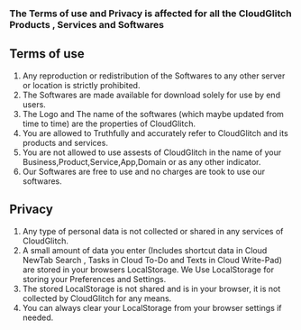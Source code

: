 ### The Terms of use and Privacy is affected for all the CloudGlitch Products , Services and Softwares

## Terms of use
1. Any reproduction or redistribution of the Softwares to any other server or location is strictly prohibited.
2. The Softwares are made available for download solely for use by end users.
3. The Logo and The name of the softwares (which maybe updated from time to time) are the properties of CloudGlitch. 
4. You are allowed to Truthfully and accurately refer to CloudGlitch and its products and services.
5. You are not allowed to use assests of CloudGlitch in the name of your Business,Product,Service,App,Domain or as any other indicator.
6. Our Softwares are free to use and no charges are took to use our softwares.

## Privacy
1. Any type of personal data is not collected or shared in any services of CloudGlitch.
2. A small amount of data you enter (Includes shortcut data in Cloud NewTab Search , Tasks in Cloud To-Do and Texts in Cloud Write-Pad) are stored in your browsers LocalStorage. We Use LocalStorage for storing your Preferences and Settings.
3. The stored LocalStorage is not shared and is in your browser, it is not collected by CloudGlitch for any means.
4. You can always clear your LocalStorage from your browser settings if needed.
